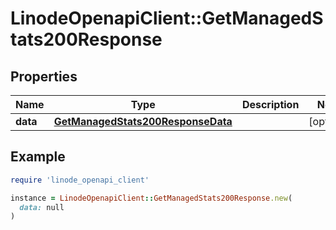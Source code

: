 # LinodeOpenapiClient::GetManagedStats200Response

## Properties

| Name | Type | Description | Notes |
| ---- | ---- | ----------- | ----- |
| **data** | [**GetManagedStats200ResponseData**](GetManagedStats200ResponseData.md) |  | [optional] |

## Example

```ruby
require 'linode_openapi_client'

instance = LinodeOpenapiClient::GetManagedStats200Response.new(
  data: null
)
```

